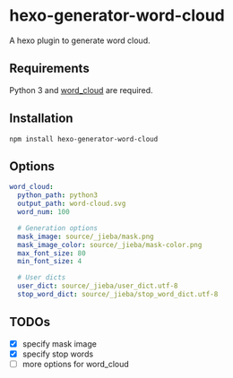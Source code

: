 # hexo-generator-word-cloud

A hexo plugin to generate word cloud.

## Requirements

Python 3 and [word_cloud](https://github.com/amueller/word_cloud) are required.

## Installation

```
npm install hexo-generator-word-cloud
```

## Options

```yml
word_cloud:
  python_path: python3
  output_path: word-cloud.svg
  word_num: 100

  # Generation options
  mask_image: source/_jieba/mask.png
  mask_image_color: source/_jieba/mask-color.png
  max_font_size: 80
  min_font_size: 4

  # User dicts
  user_dict: source/_jieba/user_dict.utf-8
  stop_word_dict: source/_jieba/stop_word_dict.utf-8
```

## TODOs

- [x] specify mask image
- [x] specify stop words
- [ ] more options for word_cloud
